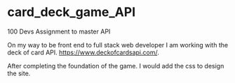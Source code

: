 # card_deck_game_API
 100 Devs Assignment to master API

On my way to be front end to full stack web developer I am working with the deck of card API. https://www.deckofcardsapi.com/.

After completing the foundation of the game.  I would add the css to design the site. 
